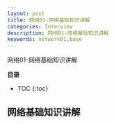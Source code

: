```yaml
---
layout: post
title: 网络01-网络基础知识讲解
categories: Interview
description: 网络01-网络基础知识讲解
keywords: network01,base
---
```


网络01-网络基础知识讲解

**目录**

* TOC
{:toc}

## 网络基础知识讲解




